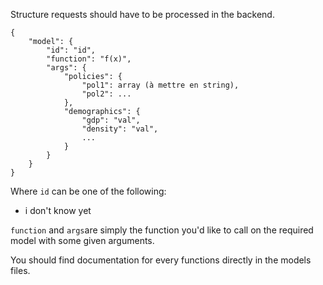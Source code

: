 Structure requests should have to be processed in the backend.

```
{
    "model": {
        "id": "id",
        "function": "f(x)",
        "args": {
            "policies": {
                "pol1": array (à mettre en string),
                "pol2": ...
            },
            "demographics": {
                "gdp": "val",
                "density": "val",
                ...
            }
        }
    }
}
```

Where `id` can be one of the following: <br>
* i don't know yet

`function` and `args`are simply the function you'd like to call on the required model with some given arguments. <br>

You should find documentation for every functions directly in the models files.
